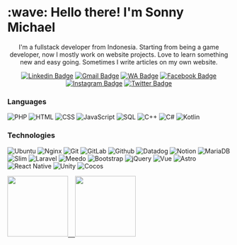<h1 align="left" id="macropower-title">:wave: Hello there! I'm Sonny Michael</h1>

<p align="center">
I'm a fullstack developer from Indonesia. Starting from being a game developer, now I mostly work on website projects. Love to learn something new and easy going. Sometimes I write articles on my own website. 
</p>

<div align="center">
  
[![Linkedin Badge](https://img.shields.io/badge/-isonnymichael-blue?style=flat-square&logo=Linkedin&logoColor=white&link=https://www.linkedin.com/in/sonny-michael-95723512a/)](https://www.linkedin.com/in/sonny-michael-95723512a/) [![Gmail Badge](https://img.shields.io/badge/-isonnymichael@gmail.com-c14438?style=flat-square&logo=Gmail&logoColor=white&link=mailto:isonnymichael@gmail.com)](mailto:isonnymichael@gmail.com)  [![WA Badge](https://img.shields.io/badge/-WhatsApp-25d366?style=flat-square&logo=WhatsApp&logoColor=white&link=https://wa.me/6288216796221)](https://wa.me/6288216796221)  [![Facebook Badge](https://img.shields.io/badge/-isonnymichael-1877F2?style=flat-square&logo=Facebook&logoColor=white&link=https://www.facebook.com/iSonnyMichael/)](https://www.facebook.com/iSonnyMichael/) [![Instagram Badge](https://img.shields.io/badge/-isonnymichael-E4405F?style=flat-square&logo=Instagram&logoColor=white&link=https://www.instagram.com/isonnymichael/)](https://www.instagram.com/isonnymichael/) [![Twitter Badge](https://img.shields.io/badge/-isonnymichael-000000?style=flat-square&logo=X&logoColor=white&link=https://twitter.com/isonnymichael)](https://twitter.com/isonnymichael) 
</div>

### Languages

![PHP](https://img.shields.io/badge/-PHP-000?&logo=PHP)
![HTML](https://img.shields.io/badge/-HTML-000?&logo=HTML5)
![CSS](https://img.shields.io/badge/-CSS-000?&logo=CSS3)
![JavaScript](https://img.shields.io/badge/-JavaScript-000?&logo=JavaScript)
![SQL](https://img.shields.io/badge/-SQL-000?&logo=MySQL)
![C++](https://img.shields.io/badge/-C++-000?&logo=c%2b%2b&logoColor=00599C)
![C#](https://img.shields.io/badge/-CS-000?&logo=csharp)
![Kotlin](https://img.shields.io/badge/-Kotlin-000?&logo=Kotlin)

### Technologies

![Ubuntu](https://img.shields.io/badge/-Ubuntu-000?&logo=UbuntuS&logoColor=F90)
![Nginx](https://img.shields.io/badge/-Docker-000?&logo=Docker)
![Git](https://img.shields.io/badge/-Kubernetes-000?&logo=Kubernetes)
![GitLab](https://img.shields.io/badge/-Linux-000?&logo=Linux)
![Github](https://img.shields.io/badge/-Node.js-000?&logo=node.js)
![Datadog](https://img.shields.io/badge/-Node.js-000?&logo=node.js)
![Notion](https://img.shields.io/badge/-Node.js-000?&logo=node.js)
![MariaDB](https://img.shields.io/badge/-PyTorch-000?&logo=PyTorch)
![Slim](https://img.shields.io/badge/-React-000?&logo=React)
![Laravel](https://img.shields.io/badge/-Redis-000?&logo=Redis)
![Meedo](https://img.shields.io/badge/-Spring-000?&logo=Spring)
![Bootstrap](https://img.shields.io/badge/-TensorFlow-000?&logo=TensorFlow)
![jQuery](https://img.shields.io/badge/-TensorFlow-000?&logo=TensorFlow)
![Vue](https://img.shields.io/badge/-TensorFlow-000?&logo=TensorFlow)
![Astro](https://img.shields.io/badge/-TensorFlow-000?&logo=TensorFlow)
![React Native](https://img.shields.io/badge/-TensorFlow-000?&logo=TensorFlow)
![Unity](https://img.shields.io/badge/-TensorFlow-000?&logo=TensorFlow)
![Cocos](https://img.shields.io/badge/-TensorFlow-000?&logo=TensorFlow)

<a href="https://www.adamalston.com/"><img height="137px" src="https://github-readme-stats.vercel.app/api?username=isonnymichael&hide_title=true&hide_border=true&show_icons=true&include_all_commits=true&count_private=true&line_height=21&theme=tokyonight&rank_icon=github" /><!-- wi*quL3fcV -->
&nbsp;&nbsp;
<img height="137px" src="https://github-readme-stats.vercel.app/api/top-langs/?username=isonnymichael&hide=html&hide_title=true&hide_border=true&layout=compact&langs_count=6&exclude_repo=comp426,Redventures-Movie-Quotes&icon_color=fff&theme=tokyonight" /></a>

